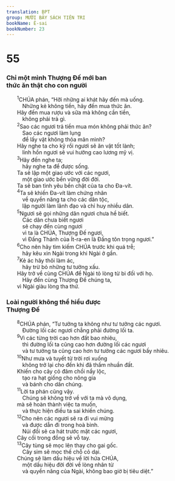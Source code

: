 ```yaml
---
translation: BPT
group: MƯỜI BẢY SÁCH TIÊN TRI
bookName: Ê-sai 
bookNumber: 23
---
```


<div class="title"><h1>55</h1><h3>Chỉ một mình Thượng Đế mới ban<br/>thức ăn thật cho con người</h3></div>
<span class="verse es_55_1">  <sup>1</sup>CHÚA phán, “Hỡi những ai khát hãy đến mà uống.<br/>   Những kẻ không tiền, hãy đến mua thức ăn.<br/>  Hãy đến mua rượu và sữa mà không cần tiền,<br/>   không phải trả gì.<br/></span>
<span class="verse es_55_2">  <sup>2</sup>Sao các ngươi trả tiền mua món không phải thức ăn?<br/>   Sao các ngươi làm lụng<br/>   để lấy vật không thỏa mãn mình?<br/>  Hãy nghe ta cho kỹ rồi ngươi sẽ ăn vật tốt lành;<br/>   linh hồn ngươi sẽ vui hưởng cao lương mỹ vị.<br/></span>
<span class="verse es_55_3">  <sup>3</sup>Hãy đến nghe ta;<br/>   hãy nghe ta để được sống.<br/>  Ta sẽ lập một giao ước với các ngươi,<br/>   một giao ước bền vững đời đời.<br/>  Ta sẽ ban tình yêu bền chặt của ta cho Đa-vít.<br/></span>
<span class="verse es_55_4">  <sup>4</sup>Ta sẽ khiến Đa-vít làm chứng nhân<br/>   về quyền năng ta cho các dân tộc,<br/>   lập người làm lãnh đạo và chỉ huy nhiều dân.<br/></span>
<span class="verse es_55_5">  <sup>5</sup>Ngươi sẽ gọi những dân ngươi chưa hề biết.<br/>   Các dân chưa biết ngươi<br/>   sẽ chạy đến cùng ngươi<br/>   vì ta là CHÚA, Thượng Đế ngươi,<br/>   vì Đấng Thánh của Ít-ra-en là Đấng tôn trọng ngươi.”<br/></span>
<span class="verse es_55_6">  <sup>6</sup>Cho nên hãy tìm kiếm CHÚA trước khi quá trễ;<br/>   hãy kêu xin Ngài trong khi Ngài ở gần.<br/></span>
<span class="verse es_55_7">  <sup>7</sup>Kẻ ác hãy thôi làm ác,<br/>   hãy trừ bỏ những tư tưởng xấu.<br/>  Hãy trở về cùng CHÚA để Ngài tỏ lòng từ bi đối với họ.<br/>   Hãy đến cùng Thượng Đế chúng ta,<br/>  vì Ngài giàu lòng tha thứ.<br/></span>
<div class="title"><h3>Loài người không thể hiểu được<br/>Thượng Đế</h3></div>
<span class="verse es_55_8">  <sup>8</sup>CHÚA phán, “Tư tưởng ta không như tư tưởng các ngươi.<br/>   Đường lối các ngươi chẳng phải đường lối ta.<br/></span>
<span class="verse es_55_9">  <sup>9</sup>Vì các từng trời cao hơn đất bao nhiêu,<br/>   thì đường lối ta cũng cao hơn đường lối các ngươi<br/>   và tư tưởng ta cũng cao hơn tư tưởng các ngươi bấy nhiêu.<br/></span>
<span class="verse es_55_10">  <sup>10</sup>Như mưa và tuyết từ trời rơi xuống<br/>   không trở lại cho đến khi đã thấm nhuần đất.<br/>  Khiến cho cây cỏ đâm chồi nẩy lộc,<br/>   tạo ra hạt giống cho nông gia<br/>   và bánh cho dân chúng.<br/></span>
<span class="verse es_55_11">  <sup>11</sup>Lời ta phán cũng vậy.<br/>   Chúng sẽ không trở về với ta mà vô dụng,<br/>  mà sẽ hoàn thành việc ta muốn,<br/>   và thực hiện điều ta sai khiến chúng.<br/></span>
<span class="verse es_55_12">  <sup>12</sup>Cho nên các ngươi sẽ ra đi vui mừng<br/>   và được dẫn đi trong hoà bình.<br/>   Núi đồi sẽ ca hát trước mặt các ngươi,<br/>  Cây cối trong đồng sẽ vỗ tay.<br/></span>
<span class="verse es_55_13">  <sup>13</sup>Cây tùng sẽ mọc lên thay cho gai gốc.<br/>   Cây sim sẽ mọc thế chỗ cỏ dại.<br/>  Chúng sẽ làm dấu hiệu về lời hứa CHÚA,<br/>   một dấu hiệu đời đời về lòng nhân từ<br/>   và quyền năng của Ngài, không bao giờ bị tiêu diệt.”<br/></span>

